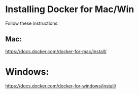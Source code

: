 # Installing Docker for Mac/Win

Follow these instructions:

## Mac:
https://docs.docker.com/docker-for-mac/install/

# Windows:
https://docs.docker.com/docker-for-windows/install/
